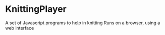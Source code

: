 # KnittingPlayer
A set of Javascript programs to help in knitting
Runs on a browser, using a web interface

